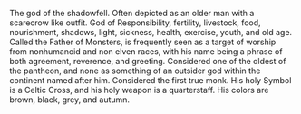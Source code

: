 The god of the shadowfell. Often depicted as an older man with a scarecrow like outfit. God of Responsibility, fertility, livestock, food, nourishment, shadows, light, sickness, health, exercise, youth, and old age. Called the Father of Monsters, is frequently seen as a target of worship from nonhumanoid and non elven races, with his name being a phrase of both agreement, reverence, and greeting. Considered one of the oldest of the pantheon, and none as something of an outsider god within the continent named after him. Considered the first true monk. His holy Symbol is a Celtic Cross, and his holy weapon is a quarterstaff. His colors are brown, black, grey, and autumn.